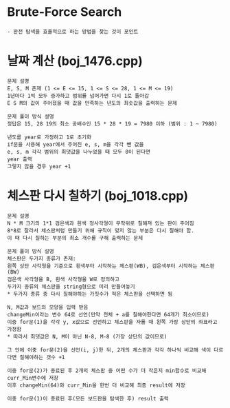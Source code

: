 # Brute-Force Search 

    - 완전 탐색을 효율적으로 하는 방법을 찾는 것이 포인트

# 날짜 계산 (boj_1476.cpp)
    문제 설명
    E, S, M 존재 (1 <= E <= 15, 1 <= S <= 28, 1 <= M <= 19)
    1년마다 1씩 모두 증가하고 범위를 넘어가면 다시 1로 돌아감
    E S M의 값이 주어졌을 때 값을 만족하는 년도의 최솟값을 출력하는 문제

    문제 풀이 방식 설명
    정답은 15, 28 19의 최소 공배수인 15 * 28 * 19 = 7980 이하 (범위 : 1 ~ 7980)

    년도를 year로 가정하고 1로 초기화
    if문을 사용해 year에서 주어진 e, s, m을 각각 뺀 값을 
    e, s, m 각각 범위의 최댓값을 나누었을 때 모두 0이 된다면
    year 출력
    그렇지 않을 경우 year +1

# 체스판 다시 칠하기 (boj_1018.cpp)
    문제 설명
    N * M 크기의 1*1 검은색과 흰색 정사각형이 무작위로 칠해져 있는 판이 주어짐
    8*8로 잘라서 체스판처럼 만들기 위해 규칙이 맞지 않는 부분은 다시 칠해야 함.
    이 때 다시 칠하는 부분의 최소 개수를 구해 출력하는 문제

    문제 풀이 방식 설명
    체스판은 두가지 종류가 존재:
    왼쪽 상단 사각형을 기준으로 흰색부터 시작하는 체스판(WB), 검은색부터 시작하는 체스판(BW)
    검은색 사각형을 B, 흰색 사각형을 W로 정의하고
    두가지 종류의 체스판을 string형으로 미리 만들어놓기
    * 두가지 종류 중 다시 칠해야하는 가짓수가 적은 체스판을 선택하면 됨

    N, M값과 보드의 모양을 입력 받음
    changeMin이라는 변수 64로 선언(만약 전체 + a를 칠해야한다면 64개가 최소이므로)
    이중 for문(1)을 각각 y, x값으로 선언하고 체스판을 자를 때 왼쪽 가장 상단의 좌표라고 가정함 
    * 따라서 최댓값은 N, M이 아닌 N-8, M-8 (가장 상단의 값이므로)

    그 안에 이중 for문(2)을 선언(i, j)한 뒤, 2개의 체스판과 각각 하나씩 비교해 색이 다르다면 칠해야하는 갯수 +1

    이중 for문(2)가 종료된 후 2개의 체스판 중 어떤 수가 더 작은지 min함수로 비교해 curr_Min변수에 저장
    이후 changeMin(64)와 curr_Min을 한번 더 비교해 최종 result에 저장

    이중 for문(1)이 종료된 후(모든 보드판을 탐색한 후) result 출력


    


